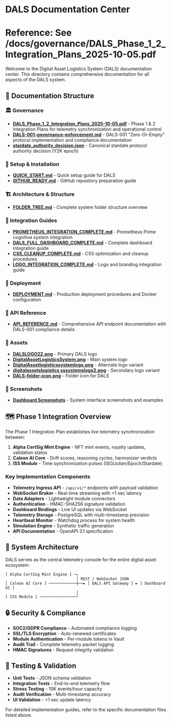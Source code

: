 # DALS Documentation Center

# Reference: See /docs/governance/DALS_Phase_1_2_Integration_Plans_2025-10-05.pdf

Welcome to the Digital Asset Logistics System (DALS) documentation center. This directory contains comprehensive documentation for all aspects of the DALS system.

## 📁 Documentation Structure

### 🏛️ Governance
- **[DALS_Phase_1_2_Integration_Plans_2025-10-05.pdf](governance/DALS_Phase_1_2_Integration_Plans_2025-10-05.pdf)** - Phase 1 & 2 Integration Plans for telemetry synchronization and operational control
- **[DALS-001-governance-enforcement.md](governance/DALS-001-governance-enforcement.md)** - DALS-001 "Zero-Or-Empty" protocol implementation and compliance documentation
- **[stardate_authority_decision.json](governance/stardate_authority_decision.json)** - Canonical stardate protocol authority decision (Y2K epoch)

### 🚀 Setup & Installation
- **[QUICK_START.md](setup/QUICK_START.md)** - Quick setup guide for DALS
- **[GITHUB_READY.md](setup/GITHUB_READY.md)** - GitHub repository preparation guide

### 🏗️ Architecture & Structure
- **[FOLDER_TREE.md](architecture/FOLDER_TREE.md)** - Complete system folder structure overview

### 🔗 Integration Guides
- **[PROMETHEUS_INTEGRATION_COMPLETE.md](integration/PROMETHEUS_INTEGRATION_COMPLETE.md)** - Prometheus Prime cognitive system integration
- **[DALS_FULL_DASHBOARD_COMPLETE.md](integration/DALS_FULL_DASHBOARD_COMPLETE.md)** - Complete dashboard integration guide
- **[CSS_CLEANUP_COMPLETE.md](integration/CSS_CLEANUP_COMPLETE.md)** - CSS optimization and cleanup procedures
- **[LOGO_INTEGRATION_COMPLETE.md](integration/LOGO_INTEGRATION_COMPLETE.md)** - Logo and branding integration guide

### 🚢 Deployment
- **[DEPLOYMENT.md](deployment/DEPLOYMENT.md)** - Production deployment procedures and Docker configuration

### 📡 API Reference
- **[API_REFERENCE.md](api/API_REFERENCE.md)** - Comprehensive API endpoint documentation with DALS-001 compliance details

### 🎨 Assets
- **[DALSLOGO22.png](assets/DALSLOGO22.png)** - Primary DALS logo
- **[DigitalAssetLogisticsSystem.png](assets/DigitalAssetLogisticsSystem.png)** - Main system logo
- **[DigitalAssetlogisticssystemlogo.png](assets/DigitalAssetlogisticssystemlogo.png)** - Alternate logo variant
- **[digitalassetslogistics sssystemslogo2.png](assets/digitalassetslogistics%20sssystemslogo2.png)** - Secondary logo variant
- **[DALS-folder-icon.png](assets/DALS-folder-icon.png)** - Folder icon for DALS

### 📸 Screenshots
- **[Dashboard Screenshots](screenshots/)** - System interface screenshots and examples

## 🗺️ Phase 1 Integration Overview

The Phase 1 Integration Plan establishes live telemetry synchronization between:

1. **Alpha CertSig Mint Engine** - NFT mint events, royalty updates, validation status
2. **Caleon AI Core** - Drift scores, reasoning cycles, harmonizer verdicts
3. **ISS Module** - Time synchronization pulses (ISO/Julian/Epoch/Stardate)

### Key Implementation Components

- **Telemetry Ingress API** - `/api/v1/*` endpoints with payload validation
- **WebSocket Broker** - Real-time streaming with <1 sec latency
- **Data Adapters** - Lightweight module connectors
- **Authentication** - HMAC-SHA256 signature validation
- **Dashboard Bindings** - Live UI updates via WebSocket
- **Telemetry Storage** - PostgreSQL with multi-timestamp precision
- **Heartbeat Monitor** - Watchdog process for system health
- **Simulation Engine** - Synthetic traffic generation
- **API Documentation** - OpenAPI 3.1 specification

## 🎯 System Architecture

DALS serves as the central telemetry console for the entire digital asset ecosystem:

```
[ Alpha CertSig Mint Engine ] ─┐
                               │ REST / WebSocket JSON
[ Caleon AI Core ] ────────────┼──► [ DALS API Gateway ] ► [ Dashboard UI ]
                               │
[ ISS Module ] ────────────────┘
```

## 🔒 Security & Compliance

- **SOC2/GDPR Compliance** - Automated compliance logging
- **SSL/TLS Encryption** - Auto-renewed certificates
- **Module Authentication** - Per-module tokens in Vault
- **Audit Trail** - Complete telemetry packet logging
- **HMAC Signatures** - Request integrity validation

## 🧪 Testing & Validation

- **Unit Tests** - JSON schema validation
- **Integration Tests** - End-to-end telemetry flow
- **Stress Testing** - 10K events/hour capacity
- **Audit Verification** - Multi-timestamp accuracy
- **UI Validation** - <1 sec update latency

For detailed implementation guides, refer to the specific documentation files listed above.